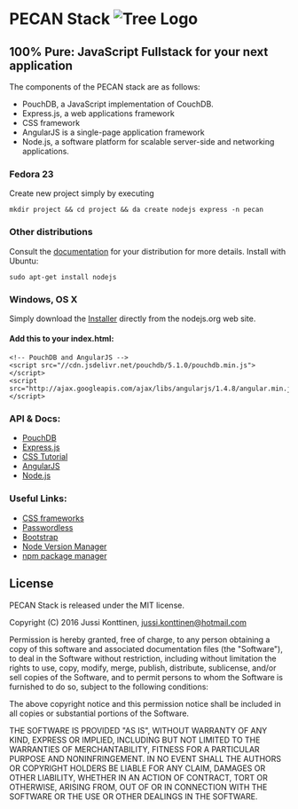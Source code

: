 # PECAN Stack ![Tree Logo](http://www.clker.com/cliparts/C/c/U/I/l/H/brown-wedding-tree-md.png)

## 100% Pure: JavaScript Fullstack for your next application
The components of the PECAN stack are as follows:
* PouchDB, a JavaScript implementation of CouchDB.
* Express.js, a web applications framework
* CSS framework
* AngularJS is a single-page application framework
* Node.js, a software platform for scalable server-side and networking applications.

### Fedora 23

Create new project simply by executing
```
mkdir project && cd project && da create nodejs express -n pecan
```
###  Other distributions

Consult the [documentation](https://github.com/nodejs/node-v0.x-archive/wiki/Installing-Node.js-via-package-manager) for your distribution for more details. Install with Ubuntu:
```
sudo apt-get install nodejs
```

### Windows, OS X

Simply download the [Installer](https://nodejs.org/#download) directly from the nodejs.org web site.

#### Add this to your index.html:
```
<!-- PouchDB and AngularJS -->
<script src="//cdn.jsdelivr.net/pouchdb/5.1.0/pouchdb.min.js"></script>
<script src="http://ajax.googleapis.com/ajax/libs/angularjs/1.4.8/angular.min.js"></script>
```

### API & Docs:
* [PouchDB](http://pouchdb.com/guides/setup-pouchdb.html)
* [Express.js](http://expressjs.com/starter/installing.html)
* [CSS Tutorial](http://www.tutorialspoint.com/css/index.htm)
* [AngularJS](https://docs.angularjs.org/api)
* [Node.js](https://nodejs.org/api/)

### Useful Links:
* [CSS frameworks](https://en.wikipedia.org/wiki/CSS_frameworks)
* [Passwordless](https://passwordless.net/)
* [Bootstrap](http://getbootstrap.com/getting-started/)
* [Node Version Manager](https://keymetrics.io/2015/02/03/installing-node-js-and-io-js-with-nvm/)
* [npm package manager](https://www.npmjs.com/)


## License

PECAN Stack is released under the MIT license.


Copyright (C) 2016 Jussi Konttinen, [jussi.konttinen@hotmail.com](jussi.konttinen@hotmail.com)

Permission is hereby granted, free of charge, to any person obtaining a copy of this software and associated documentation files (the "Software"), to deal in the Software without restriction, including without limitation the rights to use, copy, modify, merge, publish, distribute, sublicense, and/or sell copies of the Software, and to permit persons to whom the Software is furnished to do so, subject to the following conditions:

The above copyright notice and this permission notice shall be included in all copies or substantial portions of the Software.

THE SOFTWARE IS PROVIDED "AS IS", WITHOUT WARRANTY OF ANY KIND, EXPRESS OR IMPLIED, INCLUDING BUT NOT LIMITED TO THE WARRANTIES OF MERCHANTABILITY, FITNESS FOR A PARTICULAR PURPOSE AND NONINFRINGEMENT. IN NO EVENT SHALL THE AUTHORS OR COPYRIGHT HOLDERS BE LIABLE FOR ANY CLAIM, DAMAGES OR OTHER LIABILITY, WHETHER IN AN ACTION OF CONTRACT, TORT OR OTHERWISE, ARISING FROM, OUT OF OR IN CONNECTION WITH THE SOFTWARE OR THE USE OR OTHER DEALINGS IN THE SOFTWARE.
